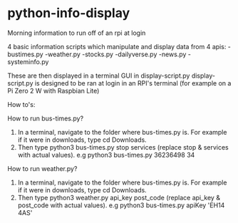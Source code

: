 # python-info-display
Morning information to run off of an rpi at login

4 basic information scripts which manipulate and display data from 4 apis:
-bustimes.py 
-weather.py
-stocks.py
-dailyverse.py
-news.py
-systeminfo.py

These are then displayed in a terminal GUI in display-script.py
display-script.py is designed to be ran at login in an RPI's terminal (for example on a Pi Zero 2 W with Raspbian Lite)

How to's:

How to run bus-times.py?

1. In a terminal, navigate to the folder where bus-times.py is. For example if it were in downloads, type cd Downloads.
2. Then type python3 bus-times.py stop services (replace stop & services with actual values). e.g python3 bus-times.py 36236498 34

How to run weather.py?

1. In a terminal, navigate to the folder where bus-times.py is. For example if it were in downloads, type cd Downloads.
2. Then type python3 weather.py api_key post_code (replace api_key & post_code with actual values). e.g python3 bus-times.py apiKey 'EH14 4AS'